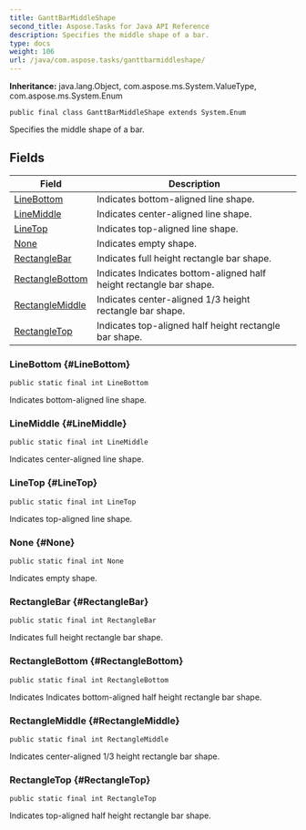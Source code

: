 ```yaml
---
title: GanttBarMiddleShape
second_title: Aspose.Tasks for Java API Reference
description: Specifies the middle shape of a bar.
type: docs
weight: 106
url: /java/com.aspose.tasks/ganttbarmiddleshape/
---
```


**Inheritance:**
java.lang.Object, com.aspose.ms.System.ValueType, com.aspose.ms.System.Enum
```
public final class GanttBarMiddleShape extends System.Enum
```

Specifies the middle shape of a bar.
## Fields

| Field | Description |
| --- | --- |
| [LineBottom](#LineBottom) | Indicates bottom-aligned line shape. |
| [LineMiddle](#LineMiddle) | Indicates center-aligned line shape. |
| [LineTop](#LineTop) | Indicates top-aligned line shape. |
| [None](#None) | Indicates empty shape. |
| [RectangleBar](#RectangleBar) | Indicates full height rectangle bar shape. |
| [RectangleBottom](#RectangleBottom) | Indicates Indicates bottom-aligned half height rectangle bar shape. |
| [RectangleMiddle](#RectangleMiddle) | Indicates center-aligned 1/3 height rectangle bar shape. |
| [RectangleTop](#RectangleTop) | Indicates top-aligned half height rectangle bar shape. |
### LineBottom {#LineBottom}
```
public static final int LineBottom
```


Indicates bottom-aligned line shape.

### LineMiddle {#LineMiddle}
```
public static final int LineMiddle
```


Indicates center-aligned line shape.

### LineTop {#LineTop}
```
public static final int LineTop
```


Indicates top-aligned line shape.

### None {#None}
```
public static final int None
```


Indicates empty shape.

### RectangleBar {#RectangleBar}
```
public static final int RectangleBar
```


Indicates full height rectangle bar shape.

### RectangleBottom {#RectangleBottom}
```
public static final int RectangleBottom
```


Indicates Indicates bottom-aligned half height rectangle bar shape.

### RectangleMiddle {#RectangleMiddle}
```
public static final int RectangleMiddle
```


Indicates center-aligned 1/3 height rectangle bar shape.

### RectangleTop {#RectangleTop}
```
public static final int RectangleTop
```


Indicates top-aligned half height rectangle bar shape.

